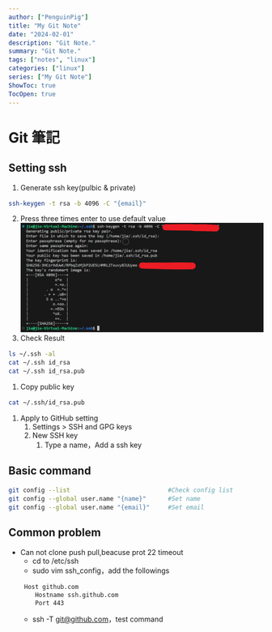 ```yaml
---
author: ["PenguinPig"]
title: "My Git Note"
date: "2024-02-01"
description: "Git Note."
summary: "Git Note."
tags: ["notes", "linux"]
categories: ["linux"]
series: ["My Git Note"]
ShowToc: true
TocOpen: true
---
```


# Git 筆記

## Setting ssh
1. Generate ssh key(pulbic & private)
```sh
ssh-keygen -t rsa -b 4096 -C "{email}"
```
2. Press three times enter to use default value
![Step1](/static/images/GitNote_1.png)
1. Check Result
```sh
ls ~/.ssh -al
cat ~/.ssh id_rsa
cat ~/.ssh id_rsa.pub
```
1. Copy public key
```sh
cat ~/.ssh/id_rsa.pub
```
1. Apply to GitHub setting
   1. Settings > SSH and GPG keys
   2. New SSH key
      1. Type a name，Add a ssh key

## Basic command

```sh
git config --list                           #Check config list
git config --global user.name "{name}"      #Set name
git config --global user.name "{email}"     #Set email
```

## Common problem

- Can not clone push pull,beacuse prot 22 timeout
  - cd to /etc/ssh
  - sudo vim ssh_config，add the followings
  ```text
   Host github.com
      Hostname ssh.github.com
      Port 443
  ``` 
  - ssh -T git@github.com，test command
